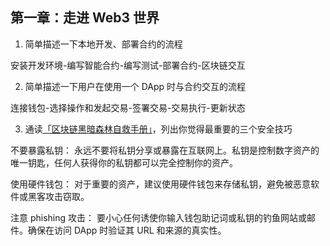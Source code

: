 ## 第一章：走进 Web3 世界

1. 简单描述一下本地开发、部署合约的流程                                                              

安装开发环境-编写智能合约-编写测试-部署合约-区块链交互

2. 简单描述一下用户在使用一个 DApp 时与合约交互的流程                                                

连接钱包-选择操作和发起交易-签署交易-交易执行-更新状态

3. 通读[「区块链黑暗森林自救手册」](https://github.com/slowmist/Blockchain-dark-forest-selfguard-handbook/blob/main/README_CN.md)，列出你觉得最重要的三个安全技巧 

不要暴露私钥：
永远不要将私钥分享或暴露在互联网上。私钥是控制数字资产的唯一钥匙，任何人获得你的私钥都可以完全控制你的资产。

使用硬件钱包：
对于重要的资产，建议使用硬件钱包来存储私钥，避免被恶意软件或黑客攻击窃取。

注意 phishing 攻击：
要小心任何诱使你输入钱包助记词或私钥的钓鱼网站或邮件。确保在访问 DApp 时验证其 URL 和来源的真实性。